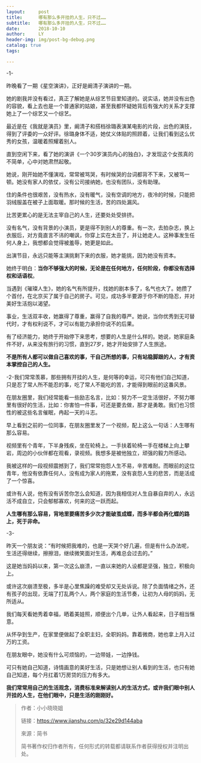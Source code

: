 ```yaml
---
layout:     post
title:      哪有那么多开挂的人生，只不过……
subtitle:   哪有那么多开挂的人生，只不过……
date:       2018-10-10
author:     LY
header-img: img/post-bg-debug.png
catalog: true
tags:

---
```


-1-

昨晚看了一期《星空演讲》，正好是阚清子演讲的一期。

她的剧我并没有看过，真正了解她是从综艺节目里知道的。说实话，她并没有出色的容貌，看上去也是一个普通家的姑娘，甚至我都怀疑她背后有强大的关系才支撑她上了一个综艺又一个综艺。

最近是在《我就是演员》里，阚清子和搭档徐璐表演某电影的片段，出色的演技，得到了评委的一众好评。徐璐身体不适，她仗义体贴的照顾着，让我们看到这么优秀的女孩，温暖着照耀着别人。

直到空闲下来，看了她的演讲《一个30岁演员内心的独白》，才发现这个女孩真的不简单，心中对她肃然起敬。

她说，刚开始她不懂演戏，常常被骂哭，有时候哭的台词都背不下来，又被骂一顿。她没有家人的依仗，没有公司接纳她，也没有团队，没有助理。

住的条件也很艰苦，没有热水，没有暖气，没有空调的地方，夜冷的时候，只能把羽绒服盖在被子上面取暖。那时候的生活，苦的四处漏风。

比苦更累心的是无法主宰自己的人生，还要处处受排挤。

没有名气，没有背景的小演员，更是得不到别人的尊重。有一次，去拍杂志，换上衣服后，对方竟直言不讳的嘲讽，你穿上实在太丑了，并让她走人。这种事发生任何人身上，我想都会觉得被羞辱，她更是如此。

出演节目，永远只能等主演挑剩下来的衣服，她才能挑，因为她没有资本。

她终于明白：**当你不够强大的时候，无论是在任何地方，任何阶段，你都没有选择权和话语权**。

当遇到《璀璨人生》，她的名气有所提升，找她的剧本多了，名气也大了。她攒了个首付，在北京买了属于自己的房子。可见，成功多半要源于你不断的隐忍，并对美好生活抱以渴望。

事业，生活双丰收，她赢得了尊重，赢得了自我的尊严。她说，当你优秀到无可替代时，才有权利说不，才可以有能力承担你说不的后果。

有了经济能力，她终于开始停下来思考，想要的人生是什么样的。她说，她家庭条件不好，从来没有旅行的习惯，直到27岁，她才开始安排了人生旅途。

**不是所有人都可以做自己喜欢的事，干自己所想的事，只有站稳脚跟的人，才有资本掌控自己的人生。**

-2-我们常常羡慕，那些拥有开挂的人生，是何等的幸运，可只有他们自己知道，只是忍了常人所不能忍的事，吃了常人不能吃的苦，才能得到眼前的这番风景。

在朋友圈里，我们经常能看一些励志名言，比如：努力不一定生活很好，不努力哪里有很好的生活，比如：你害怕一件事，可还是要去做，那才是勇敢。我们也习惯性的被这些名言催眠，冉起一天的斗志。

早上看到之前的一位同事，在朋友圈里发了一个视频，配上这么一句话：人生哪有那么容易。

视频里有个青年，下半身残疾，坐在轮椅上。一手扶着轮椅一手在楼梯上向上攀岩，周边的小伙伴都在观看，录视频。我想多是被他独立，顽强的毅力所感动。

我被这样的一段视频震撼到了，我们常常抱怨人生不易，辛苦难耐。而眼前的这位青年，他没有依靠任何人，没有成为家人的拖累，没有哀怨人生的悲苦，而是活成了一个惊喜。

或许有人说，他有没有诉苦你怎么会知道，因为我相信对人生自暴自弃的人，永远活不成自立，只会郁郁寡欢，何来的这一跃而起。

**人生哪有那么容易，背地里要痛苦多少次才能破茧成蝶，而多半都会再化蝶的路上，死于非命。**

-3-

昨天一个朋友说：“有时候把我难的，也是一天哭个好几遍，但是有什么办法呢，生活还得继续，擦擦泪，继续微笑面对生活，再难总会过去的。”

这是她当妈妈以来，第一次这么崩溃，一直以来她的人设都是坚强，独立，积极向上。

或许这次崩溃至极，多半是心里焦躁的难受却又无处诉说。除了负面情绪之外，还有孩子的出现，无端了打乱两个人，两个家庭的生活节奏，让初为人母的妈妈，无所适从。

我们每天看她秀着幸福，晒着美娃照，顺便出个几单，让外人看起来，日子相当惬意。

从怀孕到生产，在家里便做起了全职主妇，全职妈妈。靠着微商，她也拿上月入过万的工资。

在朋友眼中，她没有什么可烦恼的，一边带娃，一边挣钱。

可只有她自己知道，诗情画意的美好生活，只是她想让别人看到的生活，也只有她自己知道，每个月扛着1万房贷的压力有多大。

**我们常常用自己的生活观念，消费标准来解读别人的生活方式，或许我们眼中别人开挂的人生，在他们眼中，只是生活的刚刚好。**

> 作者：小小晓晓姐
>
> 链接：https://www.jianshu.com/p/32e29d144aba
>
> 來源：简书
>
> 简书著作权归作者所有，任何形式的转载都请联系作者获得授权并注明出处。